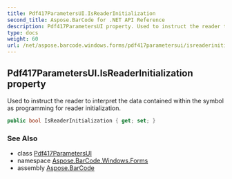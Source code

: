 ```yaml
---
title: Pdf417ParametersUI.IsReaderInitialization
second_title: Aspose.BarCode for .NET API Reference
description: Pdf417ParametersUI property. Used to instruct the reader to interpret the data contained within the symbol as programming for reader initialization
type: docs
weight: 60
url: /net/aspose.barcode.windows.forms/pdf417parametersui/isreaderinitialization/
---
```

## Pdf417ParametersUI.IsReaderInitialization property

Used to instruct the reader to interpret the data contained within the symbol as programming for reader initialization.

```csharp
public bool IsReaderInitialization { get; set; }
```

### See Also

* class [Pdf417ParametersUI](../)
* namespace [Aspose.BarCode.Windows.Forms](../../../aspose.barcode.windows.forms/)
* assembly [Aspose.BarCode](../../../)


